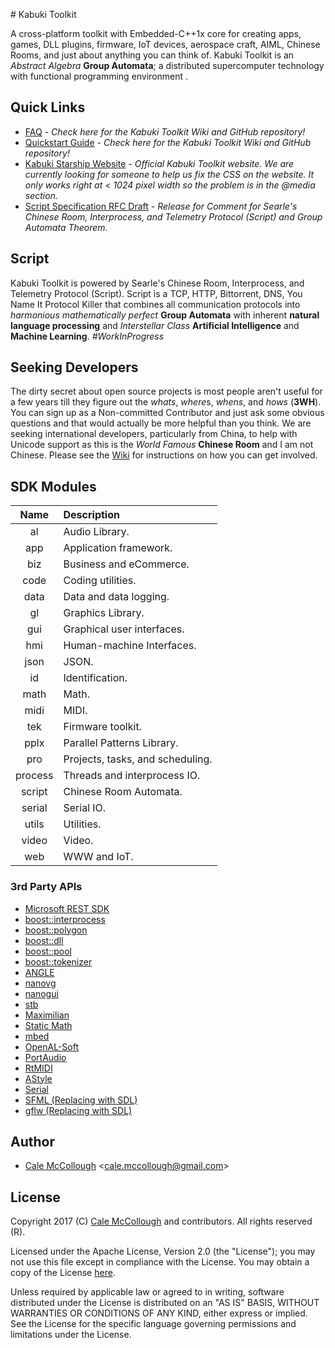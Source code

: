 ﻿﻿﻿﻿﻿# Kabuki ToolkitA cross-platform toolkit with Embedded-C++1x core for creating apps, games, DLL plugins, firmware, IoT devices, aerospace craft, AIML, Chinese Rooms, and just about anything you can think of. Kabuki Toolkit is an *Abstract Algebra* **Group Automata**; a distributed supercomputer technology with functional programming environment .## Quick Links* [FAQ](https://github.com/kabuki-starship/kabuki/tree/master/docs/faq.md) - *Check here for the Kabuki Toolkit Wiki and GitHub repository!** [Quickstart Guide](https://github.com/kabuki-starship/kabuki/tree/master/docs/quickstart-guide.md) - *Check here for the Kabuki Toolkit Wiki and GitHub repository!** [Kabuki Starship Website](https://kabuki-starship.github.io/) - *Official Kabuki Toolkit website. We are currently looking for someone to help us fix the CSS on the website. It only works right at < 1024 pixel width so the problem is in the @media section.** [Script Specification RFC Draft](https://github.com/kabuki-starship/kabuki/wiki/Script-Specification-RFC) - *Release for Comment for Searle's Chinese Room, Interprocess, and Telemetry  Protocol (Script) and Group Automata Theorem*.## ScriptKabuki Toolkit is powered by Searle's Chinese Room, Interprocess, and Telemetry  Protocol (Script). Script is a TCP, HTTP, Bittorrent, DNS, You Name It Protocol Killer that combines all communication protocols into *harmonious* *mathematically perfect* **Group Automata** with inherent **natural language processing** and *Interstellar Class* **Artificial Intelligence** and **Machine Learning**. *#WorkInProgress*## Seeking DevelopersThe dirty secret about open source projects is most people aren't useful for a few years till they figure out the *whats*, *where*s, *whens*, and *hows* (**3WH**). You can sign up as a Non-committed Contributor and just ask some obvious questions and that would actually be more helpful than you think. We are seeking international developers, particularly from China, to help with Unicode support as this is the *World Famous* **Chinese Room** and I am not Chinese. Please see the [Wiki](https://github.com/kabuki-starship/kabuki-toolkit/wiki) for instructions on how you can get involved.## SDK Modules| Name    | Description  ||:-------:|:-------------|| al      | Audio Library.|| app     | Application framework.|| biz     | Business and eCommerce.|| code    | Coding utilities.|| data    | Data and data logging.|| gl      | Graphics Library.|| gui     | Graphical user interfaces.|| hmi     | Human-machine Interfaces.|| json    | JSON.|| id      | Identification.|| math    | Math.|| midi    | MIDI.|| tek     | Firmware toolkit.|| pplx    | Parallel Patterns Library.|| pro     | Projects, tasks, and scheduling.|| process | Threads and interprocess IO.|| script  | Chinese Room Automata.|| serial  | Serial IO.|| utils   | Utilities.|| video   | Video.|| web     | WWW and IoT.|### 3rd Party APIs* [Microsoft REST SDK](https://github.com/Microsoft/cpprestsdk)* [boost::interprocess](http://www.boost.org/)* [boost::polygon](http://www.boost.org/)* [boost::dll](http://www.boost.org/)* [boost::pool](http://www.boost.org/)* [boost::tokenizer](http://www.boost.org/)* [ANGLE](https://github.com/google/angle)* [nanovg](https://github.com/memononen/nanovg)* [nanogui](https://github.com/wjakob/nanogui)* [stb](https://github.com/nothings/stb)* [Maximilian](https://github.com/micknoise/Maximilian)* [Static Math](https://github.com/Morwenn/static_math)* [mbed](https://www.mbed.com/en/)* [OpenAL-Soft](https://github.com/kcat/openal-soft)* [PortAudio](http://www.portaudio.com/)* [RtMIDI](https://github.com/thestk/rtmidi)* [AStyle](http://astyle.sourceforge.net/)* [Serial](https://github.com/wjwwood/serial)* [SFML (Replacing with SDL)](https://www.sfml-dev.org/)* [gflw (Replacing with SDL)](http://www.glfw.org/)## Author* [Cale McCollough](https://calemccollough.github.io) <[cale.mccollough@gmail.com](mailto:cale.mccollough@gmail.com)>## LicenseCopyright 2017 (C) [Cale McCollough](mailto:calemccollough@gmail.com) and contributors. All rights reserved (R).Licensed under the Apache License, Version 2.0 (the "License"); you may not use this file except in compliance with the License. You may obtain a copy of the License [here](http://www.apache.org/licenses/LICENSE-2.0).Unless required by applicable law or agreed to in writing, software distributed under the License is distributed on an "AS IS" BASIS, WITHOUT WARRANTIES OR CONDITIONS OF ANY KIND, either express or implied. See the License for the specific language governing permissions and limitations under the License.